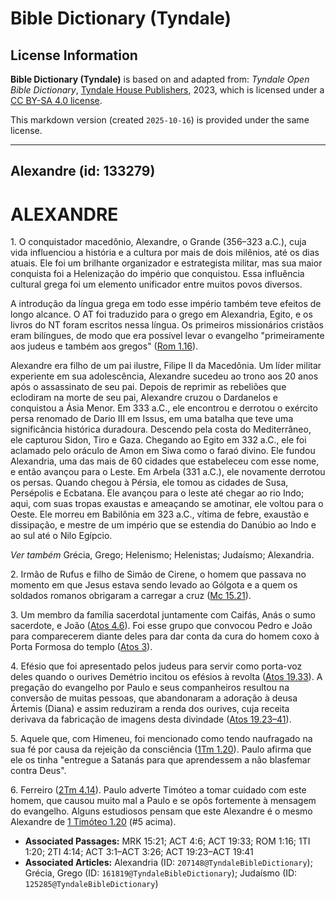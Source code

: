 # Bible Dictionary (Tyndale)

## License Information

**Bible Dictionary (Tyndale)** is based on and adapted from: _Tyndale Open Bible Dictionary_, [Tyndale House Publishers](https://tyndaleopenresources.com/), 2023, which is licensed under a [CC BY-SA 4.0 license](https://creativecommons.org/licenses/by-sa/4.0/legalcode.en).

This markdown version (created `2025-10-16`) is provided under the same license.



--------------------------------

## Alexandre (id: 133279)

ALEXANDRE
=========

1\. O conquistador macedônio, Alexandre, o Grande (356–323 a.C.), cuja vida influenciou a história e a cultura por mais de dois milênios, até os dias atuais. Ele foi um brilhante organizador e estrategista militar, mas sua maior conquista foi a Helenização do império que conquistou. Essa influência cultural grega foi um elemento unificador entre muitos povos diversos.

A introdução da língua grega em todo esse império também teve efeitos de longo alcance. O AT foi traduzido para o grego em Alexandria, Egito, e os livros do NT foram escritos nessa língua. Os primeiros missionários cristãos eram bilíngues, de modo que era possível levar o evangelho "primeiramente aos judeus e também aos gregos" ([Rom 1\.16](https://ref.ly/Rom1:16)).

Alexandre era filho de um pai ilustre, Filipe II da Macedônia. Um líder militar experiente em sua adolescência, Alexandre sucedeu ao trono aos 20 anos após o assassinato de seu pai. Depois de reprimir as rebeliões que eclodiram na morte de seu pai, Alexandre cruzou o Dardanelos e conquistou a Ásia Menor. Em 333 a.C., ele encontrou e derrotou o exército persa renomado de Dario III em Issus, em uma batalha que teve uma significância histórica duradoura. Descendo pela costa do Mediterrâneo, ele capturou Sidon, Tiro e Gaza. Chegando ao Egito em 332 a.C., ele foi aclamado pelo oráculo de Amon em Siwa como o faraó divino. Ele fundou Alexandria, uma das mais de 60 cidades que estabeleceu com esse nome, e então avançou para o Leste. Em Arbela (331 a.C.), ele novamente derrotou os persas. Quando chegou à Pérsia, ele tomou as cidades de Susa, Persépolis e Ecbatana. Ele avançou para o leste até chegar ao rio Indo; aqui, com suas tropas exaustas e ameaçando se amotinar, ele voltou para o Oeste. Ele morreu em Babilônia em 323 a.C., vítima de febre, exaustão e dissipação, e mestre de um império que se estendia do Danúbio ao Indo e ao sul até o Nilo Egípcio.

*Ver também* Grécia, Grego; Helenismo; Helenistas; Judaísmo; Alexandria.

2\. Irmão de Rufus e filho de Simão de Cirene, o homem que passava no momento em que Jesus estava sendo levado ao Gólgota e a quem os soldados romanos obrigaram a carregar a cruz ([Mc 15\.21](https://ref.ly/Mark15:21)).

3\. Um membro da família sacerdotal juntamente com Caifás, Anás o sumo sacerdote, e João ([Atos 4\.6](https://ref.ly/Acts4:6)). Foi esse grupo que convocou Pedro e João para comparecerem diante deles para dar conta da cura do homem coxo à Porta Formosa do templo ([Atos 3](https://ref.ly/Acts3:1-Acts3:26)).

4\. Efésio que foi apresentado pelos judeus para servir como porta\-voz deles quando o ourives Demétrio incitou os efésios à revolta ([Atos 19\.33](https://ref.ly/Acts19:33)). A pregação do evangelho por Paulo e seus companheiros resultou na conversão de muitas pessoas, que abandonaram a adoração à deusa Ártemis (Diana) e assim reduziram a renda dos ourives, cuja receita derivava da fabricação de imagens desta divindade ([Atos 19\.23–41](https://ref.ly/Acts19:23-Acts19:41)).

5\. Aquele que, com Himeneu, foi mencionado como tendo naufragado na sua fé por causa da rejeição da consciência ([1Tm 1\.20](https://ref.ly/1Tim1:20)). Paulo afirma que ele os tinha "entregue a Satanás para que aprendessem a não blasfemar contra Deus".

6\. Ferreiro ([2Tm 4\.14](https://ref.ly/2Tim4:14)). Paulo adverte Timóteo a tomar cuidado com este homem, que causou muito mal a Paulo e se opôs fortemente à mensagem do evangelho. Alguns estudiosos pensam que este Alexandre é o mesmo Alexandre de [1 Timóteo 1\.20](https://ref.ly/1Tim1:20) (\#5 acima).

* **Associated Passages:** MRK 15:21; ACT 4:6; ACT 19:33; ROM 1:16; 1TI 1:20; 2TI 4:14; ACT 3:1–ACT 3:26; ACT 19:23–ACT 19:41
* **Associated Articles:** Alexandria (ID: `207148@TyndaleBibleDictionary`); Grécia, Grego (ID: `161819@TyndaleBibleDictionary`); Judaísmo (ID: `125285@TyndaleBibleDictionary`)

